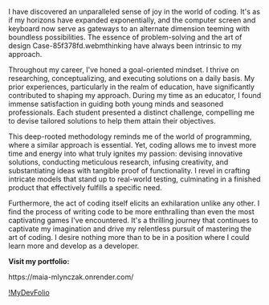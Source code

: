 <p>I have discovered an unparalleled sense of joy in the world of coding. It's as if my horizons have expanded exponentially, and the computer screen and keyboard now serve as gateways to an alternate dimension teeming with boundless possibilities. The essence of problem-solving and the art of design Case-85f378fd.webmthinking have always been intrinsic to my approach.</p> <p>Throughout my career, I've honed a goal-oriented mindset. I thrive on researching, conceptualizing, and executing solutions on a daily basis. My prior experiences, particularly in the realm of education, have significantly contributed to shaping my approach. During my time as an educator, I found immense satisfaction in guiding both young minds and seasoned professionals. Each student presented a distinct challenge, compelling me to devise tailored solutions to help them attain their objectives.</p> <p>This deep-rooted methodology reminds me of the world of programming, where a similar approach is essential. Yet, coding allows me to invest more time and energy into what truly ignites my passion: devising innovative solutions, conducting meticulous research, infusing creativity, and substantiating ideas with tangible proof of functionality. I revel in crafting intricate models that stand up to real-world testing, culminating in a finished product that effectively fulfills a specific need.</p> <p>Furthermore, the act of coding itself elicits an exhilaration unlike any other. I find the process of writing code to be more enthralling than even the most captivating games I've encountered. It's a thrilling journey that continues to captivate my imagination and drive my relentless pursuit of mastering the art of coding. I desire nothing more than to be in a position where I could learn more and develop as a developer.</p>

<p><strong>Visit my portfolio:</strong></p>
<a htrf="https://maia-mlynczak.onrender.com/">
https://maia-mlynczak.onrender.com/
</a>

[!MyDevFolio](portfolio.gif)
